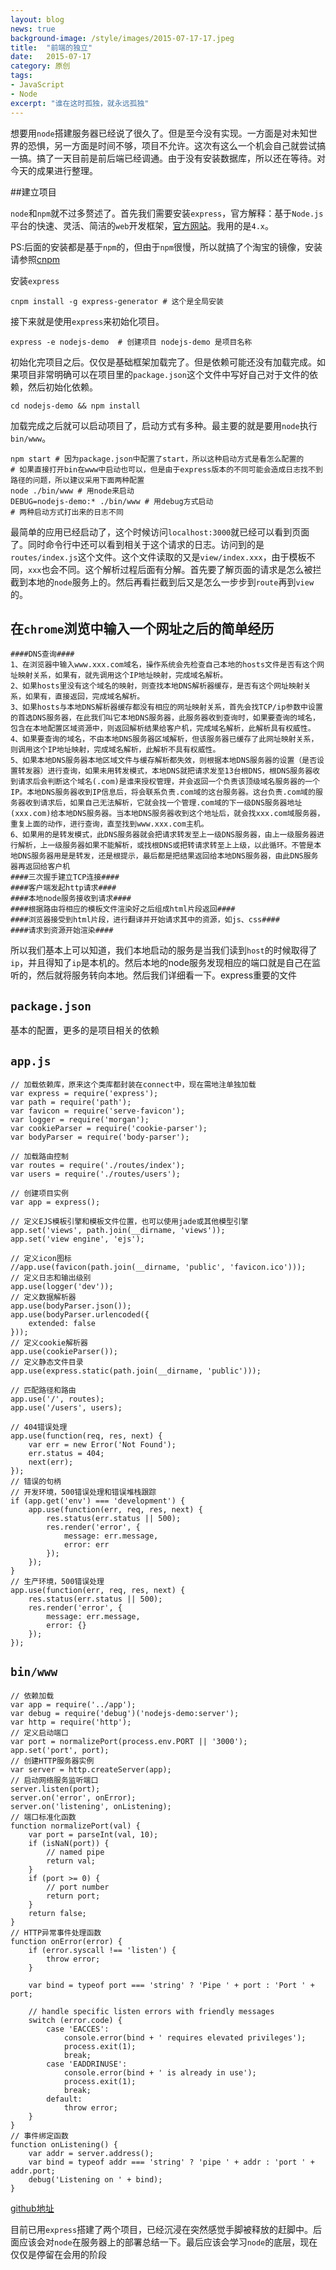 ```yaml
---
layout: blog
news: true
background-image: /style/images/2015-07-17-17.jpeg
title:  "前端的独立"
date:   2015-07-17
category: 原创
tags:
- JavaScript
- Node
excerpt: "谁在这时孤独，就永远孤独"
---
```


想要用`node`搭建服务器已经说了很久了。但是至今没有实现。一方面是对未知世界的恐惧，另一方面是时间不够，项目不允许。这次有这么一个机会自己就尝试搞一搞。搞了一天目前是前后端已经调通。由于没有安装数据库，所以还在等待。对今天的成果进行整理。

##建立项目

`node`和`npm`就不过多赘述了。首先我们需要安装`express`，官方解释：基于`Node.js`平台的快速、灵活、简洁的`web`开发框架，[官方网站](http://expressjs.com/zh/)。我用的是`4.x`。

PS:后面的安装都是基于`npm`的，但由于`npm`很慢，所以就搞了个淘宝的镜像，安装请参照[cnpm](http://npm.taobao.org/)

安装`express`

    cnpm install -g express-generator # 这个是全局安装

接下来就是使用`express`来初始化项目。

    express -e nodejs-demo  # 创建项目 nodejs-demo 是项目名称

初始化完项目之后。仅仅是基础框架加载完了。但是依赖可能还没有加载完成。如果项目非常明确可以在项目里的`package.json`这个文件中写好自己对于文件的依赖，然后初始化依赖。

    cd nodejs-demo && npm install

加载完成之后就可以启动项目了，启动方式有多种。最主要的就是要用`node`执行`bin/www`。

    npm start # 因为package.json中配置了start，所以这种启动方式是看怎么配置的
    # 如果直接打开bin在www中启动也可以，但是由于express版本的不同可能会造成日志找不到路径的问题，所以建议采用下面两种配置
    node ./bin/www # 用node来启动
    DEBUG=nodejs-demo:* ./bin/www # 用debug方式启动
    # 两种启动方式打出来的日志不同

最简单的应用已经启动了，这个时候访问`localhost:3000`就已经可以看到页面了。同时命令行中还可以看到相关于这个请求的日志。访问到的是`routes/index.js`这个文件。这个文件读取的又是`view/index.xxx`，由于模板不同，`xxx`也会不同。这个解析过程后面有分解。首先要了解页面的请求是怎么被拦截到本地的`node`服务上的。然后再看拦截到后又是怎么一步步到`route`再到`view`的。

## 在`chrome`浏览中输入一个网址之后的简单经历

    ####DNS查询####
    1、在浏览器中输入www.xxx.com域名，操作系统会先检查自己本地的hosts文件是否有这个网址映射关系，如果有，就先调用这个IP地址映射，完成域名解析。
    2、如果hosts里没有这个域名的映射，则查找本地DNS解析器缓存，是否有这个网址映射关系，如果有，直接返回，完成域名解析。
    3、如果hosts与本地DNS解析器缓存都没有相应的网址映射关系，首先会找TCP/ip参数中设置的首选DNS服务器，在此我们叫它本地DNS服务器，此服务器收到查询时，如果要查询的域名，包含在本地配置区域资源中，则返回解析结果给客户机，完成域名解析，此解析具有权威性。
    4、如果要查询的域名，不由本地DNS服务器区域解析，但该服务器已缓存了此网址映射关系，则调用这个IP地址映射，完成域名解析，此解析不具有权威性。
    5、如果本地DNS服务器本地区域文件与缓存解析都失效，则根据本地DNS服务器的设置（是否设置转发器）进行查询，如果未用转发模式，本地DNS就把请求发至13台根DNS，根DNS服务器收到请求后会判断这个域名(.com)是谁来授权管理，并会返回一个负责该顶级域名服务器的一个IP。本地DNS服务器收到IP信息后，将会联系负责.com域的这台服务器。这台负责.com域的服务器收到请求后，如果自己无法解析，它就会找一个管理.com域的下一级DNS服务器地址(xxx.com)给本地DNS服务器。当本地DNS服务器收到这个地址后，就会找xxx.com域服务器，重复上面的动作，进行查询，直至找到www.xxx.com主机。
    6、如果用的是转发模式，此DNS服务器就会把请求转发至上一级DNS服务器，由上一级服务器进行解析，上一级服务器如果不能解析，或找根DNS或把转请求转至上上级，以此循环。不管是本地DNS服务器用是是转发，还是根提示，最后都是把结果返回给本地DNS服务器，由此DNS服务器再返回给客户机
    ####三次握手建立TCP连接####
    ####客户端发起http请求####
    ####本地node服务接收到请求####
    ####根据路由将相应的模板文件渲染好之后组成html片段返回####
    ####浏览器接受到html片段，进行翻译并开始请求其中的资源，如js、css####
    ####请求到资源开始渲染####

所以我们基本上可以知道，我们本地启动的服务是当我们读到`host`的时候取得了`ip`，并且得知了`ip`是本机的。然后本地的node服务发现相应的端口就是自己在监听的，然后就将服务转向本地。然后我们详细看一下。express重要的文件

## `package.json`

基本的配置，更多的是项目相关的依赖

## `app.js`

    // 加载依赖库，原来这个类库都封装在connect中，现在需地注单独加载
    var express = require('express');
    var path = require('path');
    var favicon = require('serve-favicon');
    var logger = require('morgan');
    var cookieParser = require('cookie-parser');
    var bodyParser = require('body-parser');

    // 加载路由控制
    var routes = require('./routes/index');
    var users = require('./routes/users');

    // 创建项目实例
    var app = express();

    // 定义EJS模板引擎和模板文件位置，也可以使用jade或其他模型引擎
    app.set('views', path.join(__dirname, 'views'));
    app.set('view engine', 'ejs');

    // 定义icon图标
    //app.use(favicon(path.join(__dirname, 'public', 'favicon.ico')));
    // 定义日志和输出级别
    app.use(logger('dev'));
    // 定义数据解析器
    app.use(bodyParser.json());
    app.use(bodyParser.urlencoded({
        extended: false
    }));
    // 定义cookie解析器
    app.use(cookieParser());
    // 定义静态文件目录
    app.use(express.static(path.join(__dirname, 'public')));

    // 匹配路径和路由
    app.use('/', routes);
    app.use('/users', users);

    // 404错误处理
    app.use(function(req, res, next) {
        var err = new Error('Not Found');
        err.status = 404;
        next(err);
    });
    // 错误的句柄
    // 开发环境，500错误处理和错误堆栈跟踪
    if (app.get('env') === 'development') {
        app.use(function(err, req, res, next) {
            res.status(err.status || 500);
            res.render('error', {
                message: err.message,
                error: err
            });
        });
    }
    // 生产环境，500错误处理
    app.use(function(err, req, res, next) {
        res.status(err.status || 500);
        res.render('error', {
            message: err.message,
            error: {}
        });
    });

## `bin/www`

    // 依赖加载
    var app = require('../app');
    var debug = require('debug')('nodejs-demo:server');
    var http = require('http');
    // 定义启动端口
    var port = normalizePort(process.env.PORT || '3000');
    app.set('port', port);
    // 创建HTTP服务器实例
    var server = http.createServer(app);
    // 启动网络服务监听端口
    server.listen(port);
    server.on('error', onError);
    server.on('listening', onListening);
    // 端口标准化函数
    function normalizePort(val) {
        var port = parseInt(val, 10);
        if (isNaN(port)) {
            // named pipe
            return val;
        }
        if (port >= 0) {
            // port number
            return port;
        }
        return false;
    }
    // HTTP异常事件处理函数
    function onError(error) {
        if (error.syscall !== 'listen') {
            throw error;
        }

        var bind = typeof port === 'string' ? 'Pipe ' + port : 'Port ' + port;

        // handle specific listen errors with friendly messages
        switch (error.code) {
            case 'EACCES':
                console.error(bind + ' requires elevated privileges');
                process.exit(1);
                break;
            case 'EADDRINUSE':
                console.error(bind + ' is already in use');
                process.exit(1);
                break;
            default:
                throw error;
        }
    }
    // 事件绑定函数
    function onListening() {
        var addr = server.address();
        var bind = typeof addr === 'string' ? 'pipe ' + addr : 'port ' + addr.port;
        debug('Listening on ' + bind);
    }

[github地址](https://github.com/karynsong/express)

目前已用`express`搭建了两个项目，已经沉浸在突然感觉手脚被释放的赶脚中。后面应该会对`node`在服务器上的部署总结一下。最后应该会学习`node`的底层，现在仅仅是停留在会用的阶段
